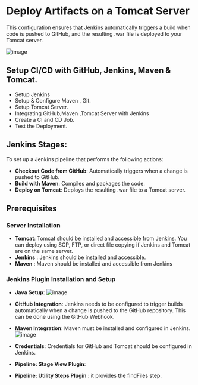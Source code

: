 # Deploy Artifacts on a Tomcat Server
This configuration ensures that Jenkins automatically triggers a build when code is pushed to GitHub, and the resulting .war file is deployed to your Tomcat server.

![image](https://github.com/user-attachments/assets/0cfc0b54-673b-4c4f-b885-f108723f0e7b)

## Setup CI/CD with GitHub, Jenkins, Maven & Tomcat.
- Setup Jenkins
- Setup & Configure Maven , Git.
- Setup Tomcat Server.
- Integrating GitHub,Maven ,Tomcat Server with Jenkins
- Create a CI and CD Job.
- Test the Deployment.

## Jenkins Stages:
To set up a Jenkins pipeline that performs the following actions:
- **Checkout Code from GitHub**: Automatically triggers when a change is pushed to GitHub.
- **Build with Maven**: Compiles and packages the code.
- **Deploy on Tomcat**: Deploys the resulting .war file to a Tomcat server.

## Prerequisites

### Server Installation
- **Tomcat**: Tomcat should be installed and accessible from Jenkins. You can deploy using SCP, FTP, or direct file copying if Jenkins and Tomcat are on the same server.
- **Jenkins** : Jenkins should be installed and accessible.
- **Maven** : Maven should be installed and accessible from Jenkins

### Jenkins Plugin Installation and Setup
- **Java Setup**: 
![image](https://github.com/user-attachments/assets/9bda1c58-ef34-4442-a4b3-92596e846d4c)

- **GitHub Integration**: Jenkins needs to be configured to trigger builds automatically when a change is pushed to the GitHub repository. This can be done using the GitHub Webhook.
- **Maven Integration**: Maven must be installed and configured in Jenkins.
  ![image](https://github.com/user-attachments/assets/fa6666fc-da5c-44b8-b9ef-d832035ec21b)

- **Credentials**: Credentials for GitHub and Tomcat should be configured in Jenkins.
- **Pipeline: Stage View Plugin**: 
- **Pipeline: Utility Steps Plugin** : it provides the findFiles step.

